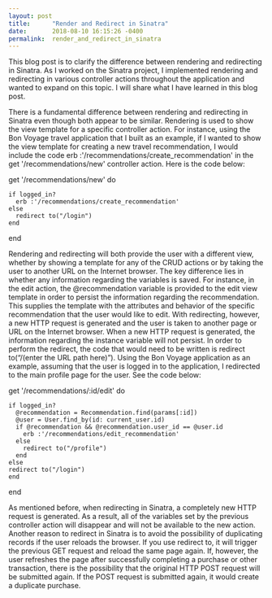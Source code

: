 ```yaml
---
layout: post
title:      "Render and Redirect in Sinatra"
date:       2018-08-10 16:15:26 -0400
permalink:  render_and_redirect_in_sinatra
---
```



This blog post is to clarify the difference between rendering and redirecting in Sinatra. As I worked on the Sinatra project, I implemented rendering and redirecting in various controller actions throughout the application and wanted to expand on this topic. I will share what I have learned in this blog post. 

There is a fundamental difference between rendering and redirecting in Sinatra even though both appear to be similar. Rendering is used to show the view template for a specific controller action. For instance, using the Bon Voyage travel application that I built as an example, if I wanted to show the view template for creating a new travel recommendation, I would include the code erb :'/recommendations/create_recommendation' in the get '/recommendations/new' controller action. Here is the code below:

  get '/recommendations/new' do
	
    if logged_in?
      erb :'/recommendations/create_recommendation'
    else
      redirect to("/login")
    end
		
  end
 
Rendering and redirecting will both provide the user with a different view, whether by showing a template for any of the CRUD actions or by taking the user to another URL on the Internet browser. The key difference lies in whether any information regarding the variables is saved. For instance, in the edit action, the @recommendation variable is provided to the edit view template in order to persist the information regarding the recommendation. This supplies the template with the attributes and behavior of the specific recommendation that the user would like to edit. 
With redirecting, however, a new HTTP request is generated and the user is taken to another page or URL on the Internet browser. When a new HTTP request is generated, the information regarding the instance variable will not persist. In order to perform the redirect, the code that would need to be written is redirect to(“/(enter the URL path here)”).  Using the Bon Voyage application as an example, assuming that the user is logged in to the application, I redirected to the main profile page for the user. See the code below: 

  get '/recommendations/:id/edit' do

    if logged_in?
      @recommendation = Recommendation.find(params[:id])
      @user = User.find_by(id: current_user.id)
      if @recommendation && @recommendation.user_id == @user.id
        erb :'/recommendations/edit_recommendation'
      else
        redirect to("/profile")
      end
    else
    redirect to("/login")
    end
		
  end

As mentioned before, when redirecting in Sinatra, a completely new HTTP request is generated. As a result, all of the variables set by the previous controller action will disappear and will not be available to the new action. Another reason to redirect in Sinatra is to avoid the possibility of duplicating records if the user reloads the browser. If you use redirect to, it will trigger the previous GET request and reload the same page again. If, however, the user refreshes the page after successfully completing a purchase or other transaction, there is the possibility that the original HTTP POST request will be submitted again. If the POST request is submitted again, it would create a duplicate purchase. 

